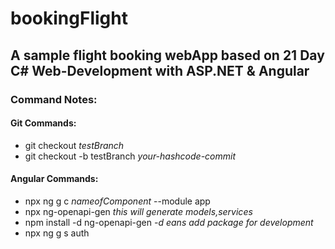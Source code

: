 # bookingFlight
## A sample flight booking webApp based on 21 Day C# Web-Development with ASP.NET &amp; Angular


### Command Notes:
#### Git Commands:
<ul>
  <li>git checkout <em>testBranch</em></li>
  <li>git checkout -b testBranch <em>your-hashcode-commit</em></li>
</ul>

#### Angular Commands:
<ul>
  <li>
      npx ng g c <em>nameofComponent</em> --module app 
  </li>
  <li>
      npx ng-openapi-gen <em>this will generate models,services</em>  
  </li>
  <li>
    npm install -d ng-openapi-gen <em> -d eans add package for development</em>
  </li>
  <li>
      npx ng g s auth
  </li>
</ul>


